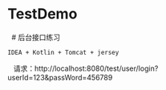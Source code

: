 # TestDemo
 
# 后台接口练习

    IDEA + Kotlin + Tomcat + jersey
    
    请求：http://localhost:8080/test/user/login?userId=123&passWord=456789
